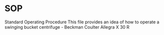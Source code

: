 # SOP
Standard Operating Procedure
This file provides an idea of how to operate a swinging bucket centrifuge - Beckman Coulter Allegra X 30 R
